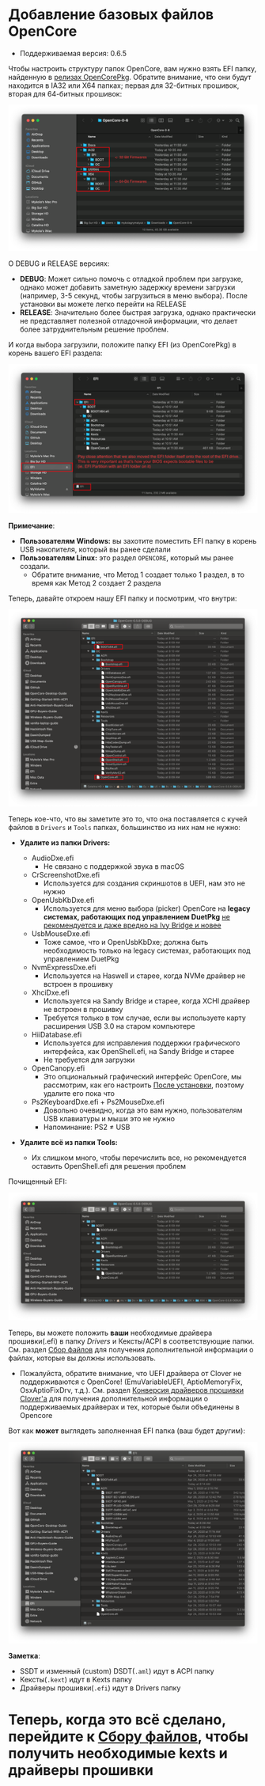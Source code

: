 # Добавление базовых файлов OpenCore

* Поддерживаемая версия: 0.6.5

Чтобы настроить структуру папок OpenCore, вам нужно взять EFI папку, найденную в [релизах OpenCorePkg](https://github.com/acidanthera/OpenCorePkg/releases/). Обратите внимание, что они будут находится в IA32 или X64 папках; первая для 32-битных прошивок, вторая для 64-битных прошивок:

![](../../img/installer-guide/opencore-efi-md/ia32-x64.png)

О DEBUG и RELEASE версиях:

* **DEBUG**: Может сильно помочь с отладкой проблем при загрузке, однако может добавить заметную задержку времени загрузки (например, 3-5 секунд, чтобы загрузиться в меню выбора). После установки вы можете легко перейти на RELEASE
* **RELEASE**: Значительно более быстрая загрузка, однако практически не представляет полезной отладочной информации, что делает более затруднительным решение проблем.

И когда выбора загрузили, положите папку EFI (из OpenCorePkg) в корень вашего EFI раздела:

![](../../img/installer-guide/opencore-efi-md/efi-moved.png)

**Примечание**:

* **Пользователям Windows:** вы захотите поместить EFI папку в корень USB накопителя, который вы ранее сделали
* **Пользователям Linux:** это раздел `OPENCORE`, который мы ранее создали.
  * Обратите внимание, что Метод 1 создает только 1 раздел, в то время как Метод 2 создает 2 раздела

Теперь, давайте откроем нашу EFI папку и посмотрим, что внутри:

![base EFI folder](../../img/installer-guide/opencore-efi-md/base-efi.png)

Теперь кое-что, что вы заметите это то, что она поставляется с кучей файлов в `Drivers` и `Tools` папках, большинство из них нам не нужно:

* **Удалите из папки Drivers:**
  * AudioDxe.efi
    * Не связано с поддержкой звука в macOS
  * CrScreenshotDxe.efi
    * Используется для создания скриншотов в UEFI, нам это не нужно
  * OpenUsbKbDxe.efi
    * Используется для меню выбора (picker) OpenCore на **legacy системах, работающих под управлением DuetPkg** [не рекомендуется и даже вредно на Ivy Bridge и новее](https://applelife.ru/threads/opencore-obsuzhdenie-i-ustanovka.2944066/page-176#post-856653)
  * UsbMouseDxe.efi
    * Тоже самое, что и OpenUsbKbDxe; должна быть необходимость только на legacy системах, работающих под управлением DuetPkg
  * NvmExpressDxe.efi
    * Используется на Haswell и старее, когда NVMe драйвер не встроен в прошивку
  * XhciDxe.efi
    * Используется на Sandy Bridge и старее, когда XCHI драйвер не встроен в прошивку
    * Требуется только в том случае, если вы используете карту расширения USB 3.0 на старом компьютере
  * HiiDatabase.efi
    * Используется для исправления поддержки графического интерфейса, как OpenShell.efi, на Sandy Bridge и старее
    * Не требуется для загрузки
  * OpenCanopy.efi
    * Это опциональный графический интерфейс OpenCore, мы рассмотрим, как его настроить [После установки](https://dortania.github.io/OpenCore-Post-Install/cosmetic/gui.html), поэтому удалите его пока что
  * Ps2KeyboardDxe.efi + Ps2MouseDxe.efi
    * Довольно очевидно, когда это вам нужно, пользователям USB клавиатуры и мыши это не нужно
    * Напоминание: PS2 ≠ USB

* **Удалите всё из папки Tools:**
  * Их слишком много, чтобы перечислить все, но рекомендуется оставить OpenShell.efi для решения проблем

Почищенный EFI:

![Clean EFI](../../img/installer-guide/opencore-efi-md/clean-efi.png)

Теперь, вы можете положить **ваши** необходимые драйвера прошивки(.efi) в папку _Drivers_ и Кексты/ACPI в соответствующие папки. См. раздел [Сбор файлов](../ktext.md) для получения дополнительной информации о файлах, которые вы должны использовать.

* Пожалуйста, обратите внимание, что UEFI драйвера от Clover не поддерживаются с OpenCore! (EmuVariableUEFI, AptioMemoryFix, OsxAptioFixDrv, т.д.). См. раздел [Конверсия драйверов прошивки Clover'a](https://github.com/dortania/OpenCore-Install-Guide/blob/master/clover-conversion/clover-efi.md) для получения дополнительной информации о поддерживаемых драйверах и тех, которые были объединены в Opencore

Вот как **может** выглядеть заполненная EFI папка (ваш будет другим):

![Populated EFI folder](../../img/installer-guide/opencore-efi-md/populated-efi.png)

**Заметка**:

* SSDT и изменный (custom) DSDT(`.aml`) идут в ACPI папку
* Кексты(`.kext`) идут в Kexts папку
* Драйверы прошивки(`.efi`) идут в Drivers папку

# Теперь, когда это всё сделано, перейдите к [Сбору файлов](../ktext.md), чтобы получить необходимые kexts и драйверы прошивки
